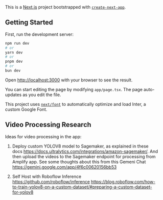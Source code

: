 This is a [Next.js](https://nextjs.org/) project bootstrapped with [`create-next-app`](https://github.com/vercel/next.js/tree/canary/packages/create-next-app).

## Getting Started

First, run the development server:

```bash
npm run dev
# or
yarn dev
# or
pnpm dev
# or
bun dev
```

Open [http://localhost:3000](http://localhost:3000) with your browser to see the result.

You can start editing the page by modifying `app/page.tsx`. The page auto-updates as you edit the file.

This project uses [`next/font`](https://nextjs.org/docs/basic-features/font-optimization) to automatically optimize and load Inter, a custom Google Font.

## Video Processing Research

Ideas for video processing in the app:

1. Deploy custom YOLOV8 model to Sagemaker, as explained in these docs https://docs.ultralytics.com/integrations/amazon-sagemaker/. And then upload the videos to the Sagemaker endpoint for processing from Amplify app. See some thoughts about this from this Gemeni Chat https://gemini.google.com/app/4f6c00620156bb53

2. Self Host with Roboflow Inference
   https://github.com/roboflow/inference
   https://blog.roboflow.com/how-to-train-yolov8-on-a-custom-dataset/#preparing-a-custom-dataset-for-yolov8
